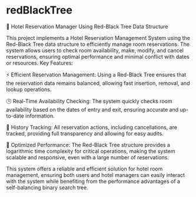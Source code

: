 # redBlackTree
🏨 Hotel Reservation Manager Using Red-Black Tree Data Structure

This project implements a Hotel Reservation Management System using the Red-Black Tree data structure to efficiently manage room reservations. The system allows users to check room availability, make, modify, and cancel reservations, ensuring optimal performance and minimal conflict with dates or resources.
Key Features:

⚡ Efficient Reservation Management: Using a Red-Black Tree ensures that the reservation data remains balanced, allowing fast insertion, removal, and lookup operations.

🕒 Real-Time Availability Checking: The system quickly checks room availability based on the dates of entry and exit, ensuring accurate and up-to-date information.

📜 History Tracking: All reservation actions, including cancellations, are tracked, providing full transparency and allowing for easy audits.

🚀 Optimized Performance: The Red-Black Tree structure provides a logarithmic time complexity for critical operations, making the system scalable and responsive, even with a large number of reservations.

This system offers a reliable and efficient solution for hotel room management, ensuring both users and hotel managers can easily interact with the system while benefiting from the performance advantages of a self-balancing binary search tree.
